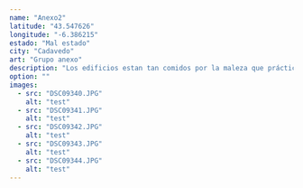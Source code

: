 ```yaml
---
name: "Anexo2"
latitude: "43.547626"
longitude: "-6.386215"
estado: "Mal estado"
city: "Cadavedo"
art: "Grupo anexo"
description: "Los edificios estan tan comidos por la maleza que prácticamente no se distingue de que tipo son. Es probable que se trate de tres vivendas de pequeño tamaño."
option: ""
images:
  - src: "DSC09340.JPG"
    alt: "test"
  - src: "DSC09341.JPG"
    alt: "test"
  - src: "DSC09342.JPG"
    alt: "test"
  - src: "DSC09343.JPG"
    alt: "test"
  - src: "DSC09344.JPG"
    alt: "test"
---
```

